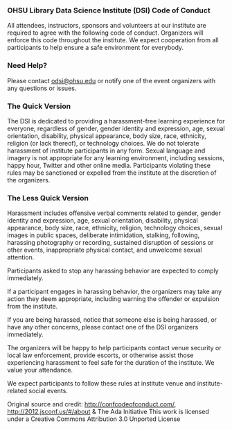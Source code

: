 ### OHSU Library Data Science Institute (DSI) Code of Conduct

All attendees, instructors, sponsors and volunteers at our institute are required to agree with the following code of conduct. Organizers will enforce this code throughout the institute. We expect cooperation from all participants to help ensure a safe environment for everybody.

### Need Help?

Please contact [odsi@ohsu.edu](mailto:odsi@ohsu.edu) or notify one of the event organizers with any questions or issues.

### The Quick Version

The DSI is dedicated to providing a harassment-free learning experience for everyone, regardless of gender, gender identity and expression, age, sexual orientation, disability, physical appearance, body size, race, ethnicity, religion (or lack thereof), or technology choices. We do not tolerate harassment of institute participants in any form. Sexual language and imagery is not appropriate for any learning environment, including sessions, happy hour, Twitter and other online media. Participants violating these rules may be sanctioned or expelled from the institute at the discretion of the organizers.

### The Less Quick Version

Harassment includes offensive verbal comments related to gender, gender identity and expression, age, sexual orientation, disability, physical appearance, body size, race, ethnicity, religion, technology choices, sexual images in public spaces, deliberate intimidation, stalking, following, harassing photography or recording, sustained disruption of sessions or other events, inappropriate physical contact, and unwelcome sexual attention.

Participants asked to stop any harassing behavior are expected to comply immediately.

If a participant engages in harassing behavior, the organizers may take any action they deem appropriate, including warning the offender or expulsion from the institute.

If you are being harassed, notice that someone else is being harassed, or have any other concerns, please contact one of the DSI organizers immediately.

The organizers will be happy to help participants contact venue security or local law enforcement, provide escorts, or otherwise assist those experiencing harassment to feel safe for the duration of the institute. We value your attendance.

We expect participants to follow these rules at institute venue and institute-related social events.

Original source and credit: http://confcodeofconduct.com/, http://2012.jsconf.us/#/about & The Ada Initiative
This work is licensed under a Creative Commons Attribution 3.0 Unported License
